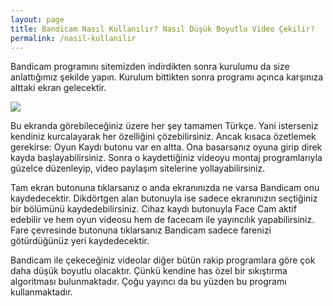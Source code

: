 ```yaml
---
layout: page
title: Bandicam Nasıl Kullanılır? Nasıl Düşük Boyutlu Video Çekilir?
permalink: /nasil-kullanilir
---
```


  <script async src="//pagead2.googlesyndication.com/pagead/js/adsbygoogle.js"></script>
<!-- KingBaglanti -->
<ins class="adsbygoogle"
     style="display:block"
     data-ad-client="ca-pub-7942429830883405"
     data-ad-slot="4590880399"
     data-ad-format="link"></ins>
<script>
(adsbygoogle = window.adsbygoogle || []).push({});
</script>

Bandicam programını sitemizden indirdikten sonra kurulumu da size anlattığımız şekilde yapın. Kurulum bittikten sonra programı açınca karşınıza alttaki ekran gelecektir.

<img src="https://bandicam.sonsurum.club/bandicamindir.jpg">

Bu ekranda görebileceğiniz üzere her şey tamamen Türkçe. Yani isterseniz kendiniz kurcalayarak her özelliğini çözebilirsiniz. Ancak kısaca özetlemek gerekirse: Oyun Kaydı butonu var en altta. Ona basarsanız oyuna girip direk kayda başlayabilirsiniz. Sonra o kaydettiğiniz videoyu montaj programlarıyla güzelce düzenleyip, video paylaşım sitelerine yollayabilirsiniz.

Tam ekran butonuna tıklarsanız o anda ekranınızda ne varsa Bandicam onu kaydedecektir. Dikdörtgen alan butonuyla ise sadece ekranınızın seçtiğiniz bir bölümünü kaydedebilirsiniz. Cihaz kaydı butonuyla Face Cam aktif edebilir ve hem oyun videosu hem de facecam ile yayıncılık yapabilirsiniz. Fare çevresinde butonuna tıklarsanız Bandicam sadece farenizi götürdüğünüz yeri kaydedecektir.

Bandicam ile çekeceğiniz videolar diğer bütün rakip programlara göre çok daha düşük boyutlu olacaktır. Çünkü kendine has özel bir sıkıştırma algoritması bulunmaktadır. Çoğu yayıncı da bu yüzden bu programı kullanmaktadır.
